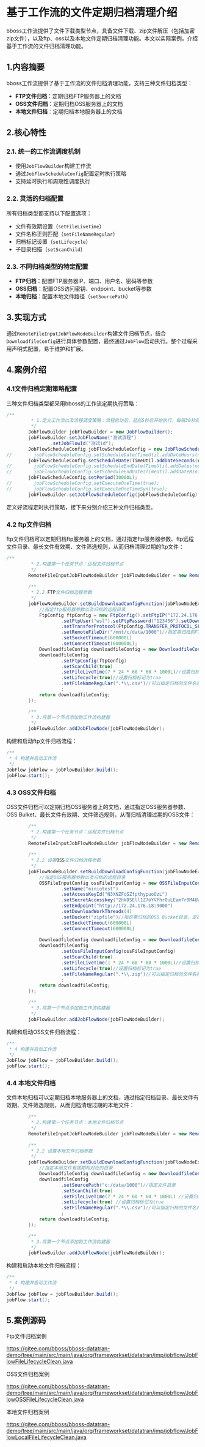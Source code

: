 # 基于工作流的文件定期归档清理介绍

bboss工作流提供了文件下载类型节点，具备文件下载、zip文件解压（包括加密zip文件），以及ftp、oss以及本地文件定期归档清理功能。本文以实际案例，介绍基于工作流的文件归档清理功能。

## 1.内容摘要

bboss工作流提供了基于工作流的文件归档清理功能，支持三种文件归档类型：
- **FTP文件归档**：定期归档FTP服务器上的文档
- **OSS文件归档**：定期归档OSS服务器上的文档  
- **本地文件归档**：定期归档本地服务器上的文档

## 2.核心特性

### 2.1. 统一的工作流调度机制
- 使用`JobFlowBuilder`构建工作流
- 通过`JobFlowScheduleConfig`配置定时执行策略
- 支持延时执行和周期性调度执行

### 2.2. 灵活的归档配置
所有归档类型都支持以下配置选项：
- 文件有效期设置（`setFileLiveTime`）
- 文件名称正则匹配（`setFileNameRegular`）
- 归档标记设置（`setLifecycle`）
- 子目录扫描（`setScanChild`）

### 2.3. 不同归档类型的特定配置
- **FTP归档**：配置FTP服务器IP、端口、用户名、密码等参数
- **OSS归档**：配置OSS访问密钥、endpoint、bucket等参数
- **本地归档**：配置本地文件路径（`setSourcePath`）

## 3.实现方式
通过`RemoteFileInputJobFlowNodeBuilder`构建文件归档节点，结合`DownloadfileConfig`进行具体参数配置，最终通过`JobFlow`启动执行。整个过程采用声明式配置，易于维护和扩展。

## 4.案例介绍

### 4.1文件归档定期策略配置

三种文件归档类型都采用bboss的工作流定期执行策略：

```java
/**
         * 1.定义工作流以及流程调度策略：流程启动后，延后5秒后开始执行，每隔30秒周期性调度执行
         */
        JobFlowBuilder jobFlowBuilder = new JobFlowBuilder();
        jobFlowBuilder.setJobFlowName("测试流程")
                .setJobFlowId("测试id");
        JobFlowScheduleConfig jobFlowScheduleConfig = new JobFlowScheduleConfig();
//        jobFlowScheduleConfig.setScheduleDate(TimeUtil.addDateHours(new Date(),2));//2小时后开始执行
        jobFlowScheduleConfig.setScheduleDate(TimeUtil.addDateSeconds(new Date(),5));//5秒后开始执行
//        jobFlowScheduleConfig.setScheduleEndDate(TimeUtil.addDates(new Date(),10));//10天后结束
//        jobFlowScheduleConfig.setScheduleEndDate(TimeUtil.addDateMinitues(new Date(),10));//2分钟后结束
        jobFlowScheduleConfig.setPeriod(30000L);
//        jobFlowScheduleConfig.setExecuteOneTime(true);
//        jobFlowScheduleConfig.setExecuteOneTimeSyn(true);
        jobFlowBuilder.setJobFlowScheduleConfig(jobFlowScheduleConfig);
```

定义好流程定时执行策略，接下来分别介绍三种文件归档类型。

### 4.2 ftp文件归档

ftp文件归档可以定期归档ftp服务器上的文档，通过指定ftp服务器参数、ftp远程文件目录、最长文件有效期、文件筛选规则，从而归档清理过期的ftp文件：

```java
/**
         * 2.构建第一个任务节点：远程文件归档节点
         */
        RemoteFileInputJobFlowNodeBuilder jobFlowNodeBuilder = new RemoteFileInputJobFlowNodeBuilder() ;
        
        /**
         * 2.2 FTP文件归档远程参数
         */
        jobFlowNodeBuilder.setBuildDownloadConfigFunction(jobFlowNodeExecuteContext -> {
            //指定ftp服务器参数以及归档的远程目录
            FtpConfig ftpConfig = new FtpConfig().setFtpIP("172.24.176.18").setFtpPort(22)
                    .setFtpUser("wsl").setFtpPassword("123456").setDownloadWorkThreads(4)
                    .setTransferProtocol(FtpConfig.TRANSFER_PROTOCOL_SFTP)
                    .setRemoteFileDir("/mnt/c/data/1000")//指定需归档的FTP远程文件目录，定期归档其下面的过期文件
                    .setSocketTimeout(600000L)
                    .setConnectTimeout(600000L); 
            DownloadfileConfig downloadfileConfig = new DownloadfileConfig();
            downloadfileConfig
                    .setFtpConfig(ftpConfig)
                    .setScanChild(true)
                    .setFileLiveTime(7 * 24 * 60 * 60 * 1000L)//设置归档文件保存时间，超过7天则归档
                    .setLifecycle(true)//设置归档标记为true
                    .setFileNameRegular(".*\\.csv")//可以指定归档的文件名称正则，匹配的文件才会被归档
                    ;
            return downloadfileConfig;
        });     

        /**
         * 3.将第一个节点添加到工作流构建器
         */
        jobFlowBuilder.addJobFlowNode(jobFlowNodeBuilder);
```

构建和启动ftp文件归档流程：

```java
/**
 * 4 构建并启动工作流
 */
JobFlow jobFlow = jobFlowBuilder.build();
jobFlow.start();
```

### 4.3 OSS文件归档

OSS文件归档可以定期归档OSS服务器上的文档，通过指定OSS服务器参数、OSS Bulket、最长文件有效期、文件筛选规则，从而归档清理过期的OSS文件：

```java
        /**
         * 2.构建第一个任务节点：远程文件归档节点
         */
        RemoteFileInputJobFlowNodeBuilder jobFlowNodeBuilder = new RemoteFileInputJobFlowNodeBuilder() ;
        
        /**
         * 2.2 设置OSS文件归档远程参数
         */
        jobFlowNodeBuilder.setBuildDownloadConfigFunction(jobFlowNodeExecuteContext -> {
            //指定OSS服务器参数以及归档的远程目录
            OSSFileInputConfig ossFileInputConfig = new OSSFileInputConfig()
                    .setName("miniotest")
                    .setAccessKeyId("N3XNZFqSZfpthypuoOzL")
                    .setSecretAccesskey("2hkDSEll1Z7oYVfhr0uLEam7r0M4UWT8akEBqO97").setRegion("east-r-a1")
                    .setEndpoint("http://172.24.176.18:9000")
                    .setDownloadWorkThreads(4)
                    .setBucket("zipfile")//指定需归档的OSS Bucket目录，定期归档其下面的过期文件
                    .setSocketTimeout(600000L)
                    .setConnectTimeout(600000L)
                    ;
            DownloadfileConfig downloadfileConfig = new DownloadfileConfig();
            downloadfileConfig
                    .setOssFileInputConfig(ossFileInputConfig)
                    .setScanChild(true)
                    .setFileLiveTime(1 * 24 * 60 * 60 * 1000L)//设置归档文件保存时间，超过7天则归档
                    .setLifecycle(true)//设置归档标记为true
                    .setFileNameRegular(".*\\.zip")//可以指定归档的文件名称正则，匹配的文件才会被归档
                    ;
            return downloadfileConfig;
        });    

        /**
         * 3.将第一个节点添加到工作流构建器
         */
        jobFlowBuilder.addJobFlowNode(jobFlowNodeBuilder);
```

构建和启动OSS文件归档流程：

```java
/**
 * 4 构建并启动工作流
 */
JobFlow jobFlow = jobFlowBuilder.build();
jobFlow.start();
```

### 4.4 本地文件归档

文件本地归档可以定期归档本地服务器上的文档，通过指定归档目录、最长文件有效期、文件筛选规则，从而归档清理过期的本地文件：

```java
        /**
         * 2.构建第一个任务节点：本地文件归档节点
         */
        RemoteFileInputJobFlowNodeBuilder jobFlowNodeBuilder = new RemoteFileInputJobFlowNodeBuilder() ;
        
        /**
         * 2.2 设置本地文件归档参数
         */
        jobFlowNodeBuilder.setBuildDownloadConfigFunction(jobFlowNodeExecuteContext -> {
            //指定本地文件有效期和对应的目录         
            DownloadfileConfig downloadfileConfig = new DownloadfileConfig();
            downloadfileConfig
                    .setSourcePath("c:/data/1000")//指定文件目录
                    .setScanChild(true)
                    .setFileLiveTime(7 * 24 * 60 * 60 * 1000L) //设置归档文件保存时间，超过7天则归档
                    .setLifecycle(true) //设置归档标记为true
                    .setFileNameRegular(".*\\.csv")//可以指定归档的文件名称正则，匹配的文件才会被归档
                    ;
            return downloadfileConfig;
        });     

        /**
         * 3.将第一个节点添加到工作流构建器
         */
        jobFlowBuilder.addJobFlowNode(jobFlowNodeBuilder);

```

构建和启动本地文件归档流程：

```java
/**
 * 4 构建并启动工作流
 */
JobFlow jobFlow = jobFlowBuilder.build();
jobFlow.start();
```

## 5.案例源码

Ftp文件归档案例

https://gitee.com/bboss/bboss-datatran-demo/tree/main/src/main/java/org/frameworkset/datatran/imp/jobflow/JobFlowFileLifecycleClean.java

OSS文件归档案例

https://gitee.com/bboss/bboss-datatran-demo/tree/main/src/main/java/org/frameworkset/datatran/imp/jobflow/JobFlowOSSFileLifecycleClean.java

本地文件归档案例

https://gitee.com/bboss/bboss-datatran-demo/tree/main/src/main/java/org/frameworkset/datatran/imp/jobflow/JobFlowLocalFileLifecycleClean.java